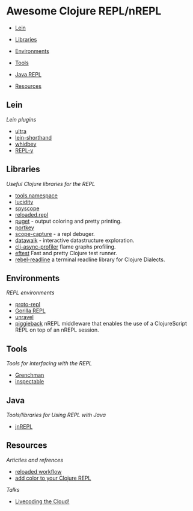 # Awesome Clojure REPL/nREPL

- [Lein](#lein)
 
- [Libraries](#libraries)

- [Environments](#environments) 

- [Tools](#tools)

- [Java REPL](#java)

- [Resources](#resources)


## Lein 

*Lein plugins*

 * [ultra](https://github.com/venantius/ultra) 
 * [lein-shorthand](https://github.com/palletops/lein-shorthand)
 * [whidbey](https://github.com/greglook/whidbey)
 * [REPL-y](https://github.com/trptcolin/reply)

## Libraries

*Useful Clojure libraries for the REPL*

 * [tools.namespace](https://github.com/clojure/tools.namespace)
 * [lucidity](http://docs.caudate.me/lucidity/)
 * [spyscope](https://github.com/dgrnbrg/spyscope)
 * [reloaded.repl](https://github.com/weavejester/reloaded.repl)
 * [puget](https://github.com/greglook/puget) - output coloring and pretty printing.
 * [portkey](https://github.com/portkey-cloud/portkey) 
 * [scope-capture](https://github.com/vvvvalvalval/scope-capture) - a repl debuger.
 * [datawalk](https://github.com/eggsyntax/datawalk) - interactive datastructure exploration.
 * [clj-async-profiler](https://github.com/clojure-goes-fast/clj-async-profiler) flame graphs profiling.
 * [eftest](https://github.com/weavejester/eftest) Fast and pretty Clojure test runner.
 * [rebel-readline](https://github.com/bhauman/rebel-readline) a terminal readline library for Clojure Dialects.


 
## Environments

*REPL environments* 

 * [proto-repl](https://atom.io/packages/proto-repl)
 * [Gorilla REPL](http://gorilla-repl.org/)
 * [unravel](https://github.com/pesterhazy/unravel)
 * [piggieback](https://github.com/clojure-emacs/piggieback) nREPL middleware that enables the use of a ClojureScript REPL on top of an nREPL session.



## Tools

*Tools for interfacing with the REPL*

 * [Grenchman](https://github.com/technomancy/grenchman)
 * [inspectable](https://github.com/jpmonettas/inspectable)

## Java

*Tools/libraries for Using REPL with Java*

 * [jnREPL](https://github.com/AustinC/jnREPL)

## Resources

*Artictles and refrences*

 * [reloaded workflow](http://thinkrelevance.com/blog/2013/06/04/clojure-workflow-reloaded)
 * [add color to your Clojure REPL](http://jr0cket.co.uk/2013/08/add-colour-to-your-clojure-repl-with.html.html)

*Talks*

 * [Livecoding the Cloud!](https://www.youtube.com/watch?v=qJXqQATJNTk)
